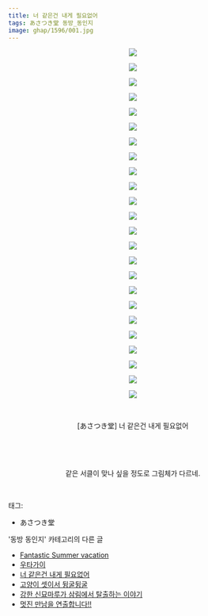 ```yaml
---
title: 너 같은건 내게 필요없어
tags: あさつき堂 동방_동인지
image: ghap/1596/001.jpg
---
```

<div class="article">
<p style="text-align: center; clear: none; float: none;"><img src="{{ site.nasurl }}/ghap/1596/001.jpg"/></p>
<p style="text-align: center; clear: none; float: none;"><img src="{{ site.nasurl }}/ghap/1596/002.jpg"/></p>
<p style="text-align: center; clear: none; float: none;"><img src="{{ site.nasurl }}/ghap/1596/003.jpg"/></p>
<p style="text-align: center; clear: none; float: none;"><img src="{{ site.nasurl }}/ghap/1596/004.jpg"/></p>
<p style="text-align: center; clear: none; float: none;"><img src="{{ site.nasurl }}/ghap/1596/005.jpg"/></p>
<p style="text-align: center; clear: none; float: none;"><img src="{{ site.nasurl }}/ghap/1596/006.jpg"/></p>
<p style="text-align: center; clear: none; float: none;"><img src="{{ site.nasurl }}/ghap/1596/007.jpg"/></p>
<p style="text-align: center; clear: none; float: none;"><img src="{{ site.nasurl }}/ghap/1596/008.jpg"/></p>
<p style="text-align: center; clear: none; float: none;"><img src="{{ site.nasurl }}/ghap/1596/009.jpg"/></p>
<p style="text-align: center; clear: none; float: none;"><img src="{{ site.nasurl }}/ghap/1596/010.jpg"/></p>
<p style="text-align: center; clear: none; float: none;"><img src="{{ site.nasurl }}/ghap/1596/011.jpg"/></p>
<p style="text-align: center; clear: none; float: none;"><img src="{{ site.nasurl }}/ghap/1596/012.jpg"/></p>
<p style="text-align: center; clear: none; float: none;"><img src="{{ site.nasurl }}/ghap/1596/013.jpg"/></p>
<p style="text-align: center; clear: none; float: none;"><img src="{{ site.nasurl }}/ghap/1596/014.jpg"/></p>
<p style="text-align: center; clear: none; float: none;"><img src="{{ site.nasurl }}/ghap/1596/015.jpg"/></p>
<p style="text-align: center; clear: none; float: none;"><img src="{{ site.nasurl }}/ghap/1596/016.jpg"/></p>
<p style="text-align: center; clear: none; float: none;"><img src="{{ site.nasurl }}/ghap/1596/017.jpg"/></p>
<p style="text-align: center; clear: none; float: none;"><img src="{{ site.nasurl }}/ghap/1596/018.jpg"/></p>
<p style="text-align: center; clear: none; float: none;"><img src="{{ site.nasurl }}/ghap/1596/019.jpg"/></p>
<p style="text-align: center; clear: none; float: none;"><img src="{{ site.nasurl }}/ghap/1596/020.jpg"/></p>
<p style="text-align: center; clear: none; float: none;"><img src="{{ site.nasurl }}/ghap/1596/021.jpg"/></p>
<p style="text-align: center; clear: none; float: none;"><img src="{{ site.nasurl }}/ghap/1596/022.jpg"/></p>
<p style="text-align: center; clear: none; float: none;"><img src="{{ site.nasurl }}/ghap/1596/023.jpg"/></p>
<p style="text-align: center; clear: none; float: none;"><img src="{{ site.nasurl }}/ghap/1596/024.jpg"/></p>
<p style="text-align: center; clear: none; float: none;"><br/></p>
<p style="text-align: center; clear: none; float: none;">[あさつき堂] 너 같은건 내게 필요없어</p>
<p style="text-align: center; clear: none; float: none;"><br/></p>
<p style="text-align: center; clear: none; float: none;"><br/></p>
<p style="text-align: center; clear: none; float: none;">같은 서클이 맞나 싶을 정도로 그림체가 다르네.</p>
<p><br/></p>
</div><div class="tagTrail">
<p>태그: </p>
<ul>
<li>あさつき堂</li>
</ul>
</div><div class="another">
<p>'동방 동인지' 카테고리의 다른 글</p>
<ul>
<li><a href="/2016-08-15-ghap_1598">Fantastic Summer vacation</a></li>
<li><a href="/2016-08-15-ghap_1597">우타가이</a></li>
<li><a href="/2016-08-15-ghap_1596">너 같은건 내게 필요없어</a></li>
<li><a href="/2016-08-15-ghap_1594">고양이 셋이서 뒹굴뒹굴</a></li>
<li><a href="/2016-08-15-ghap_1593">강한 신묘마루가 삼림에서 탈출하는 이야기</a></li>
<li><a href="/2016-08-15-ghap_1592">멋진 만남을 연출합니다!!</a></li>
</ul>
</div><div class="cb_module cb_fluid">
<div class="cb_wrt cb_profile">
</div><!-- commentList close -->
</div>